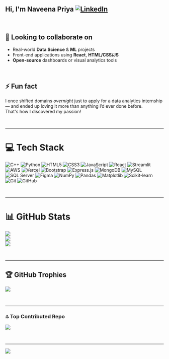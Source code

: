 ## Hi, I'm **Naveena Priya** [![LinkedIn](https://img.shields.io/badge/LinkedIn-white?style=flat-square&logo=linkedin&logoColor=black)](https://linkedin.com/in/naveena-priya-n-830784255/)



<br/>

## 🤝 Looking to collaborate on

- Real-world **Data Science** & **ML** projects  
- Front-end applications using **React**, **HTML/CSS/JS**  
- **Open-source** dashboards or visual analytics tools

<br/>

## ⚡ Fun fact

I once shifted domains *overnight* just to apply for a data analytics internship — and ended up loving it more than anything I’d ever done before.  
That's how I discovered my passion!

<br/>

---

# 💻 Tech Stack

![C++](https://img.shields.io/badge/C++-white?style=flat-square&logo=c%2B%2B&logoColor=black)
![Python](https://img.shields.io/badge/Python-white?style=flat-square&logo=python&logoColor=black)
![HTML5](https://img.shields.io/badge/HTML5-white?style=flat-square&logo=html5&logoColor=black)
![CSS3](https://img.shields.io/badge/CSS3-white?style=flat-square&logo=css3&logoColor=black)
![JavaScript](https://img.shields.io/badge/JavaScript-white?style=flat-square&logo=javascript&logoColor=black)
![React](https://img.shields.io/badge/React-white?style=flat-square&logo=react&logoColor=black)
![Streamlit](https://img.shields.io/badge/Streamlit-white?style=flat-square&logo=streamlit&logoColor=black)
![AWS](https://img.shields.io/badge/AWS-white?style=flat-square&logo=amazon-aws&logoColor=black)
![Vercel](https://img.shields.io/badge/Vercel-white?style=flat-square&logo=vercel&logoColor=black)
![Bootstrap](https://img.shields.io/badge/Bootstrap-white?style=flat-square&logo=bootstrap&logoColor=black)
![Express.js](https://img.shields.io/badge/Express-white?style=flat-square&logo=express&logoColor=black)
![MongoDB](https://img.shields.io/badge/MongoDB-white?style=flat-square&logo=mongodb&logoColor=black)
![MySQL](https://img.shields.io/badge/MySQL-white?style=flat-square&logo=mysql&logoColor=black)
![SQL Server](https://img.shields.io/badge/SQL%20Server-white?style=flat-square&logo=microsoft-sql-server&logoColor=black)
![Figma](https://img.shields.io/badge/Figma-white?style=flat-square&logo=figma&logoColor=black)
![NumPy](https://img.shields.io/badge/NumPy-white?style=flat-square&logo=numpy&logoColor=black)
![Pandas](https://img.shields.io/badge/Pandas-white?style=flat-square&logo=pandas&logoColor=black)
![Matplotlib](https://img.shields.io/badge/Matplotlib-white?style=flat-square&logo=matplotlib&logoColor=black)
![Scikit-learn](https://img.shields.io/badge/Scikit--learn-white?style=flat-square&logo=scikit-learn&logoColor=black)
![Git](https://img.shields.io/badge/Git-white?style=flat-square&logo=git&logoColor=black)
![GitHub](https://img.shields.io/badge/GitHub-white?style=flat-square&logo=github&logoColor=black)

<br/>

---

# 📊 GitHub Stats

![](https://github-readme-stats.vercel.app/api?username=NaveenapriyaN&theme=catppuccin_latte&hide_border=false&include_all_commits=false&count_private=false)  
![](https://nirzak-streak-stats.vercel.app/?user=NaveenapriyaN&theme=catppuccin_latte&hide_border=false)  
![](https://github-readme-stats.vercel.app/api/top-langs/?username=NaveenapriyaN&theme=catppuccin_latte&hide_border=false&include_all_commits=false&count_private=false&layout=compact)

<br/>

---

## 🏆 GitHub Trophies

![](https://github-profile-trophy.vercel.app/?username=NaveenapriyaN&theme=radical&no-frame=false&no-bg=true&margin-w=4)

<br/>

---

### 🔝 Top Contributed Repo

![](https://github-contributor-stats.vercel.app/api?username=NaveenapriyaN&limit=5&theme=catppuccin_latte&combine_all_yearly_contributions=true)

<br/>

---

[![](https://visitcount.itsvg.in/api?id=NaveenapriyaN&icon=0&color=9)](https://visitcount.itsvg.in)
